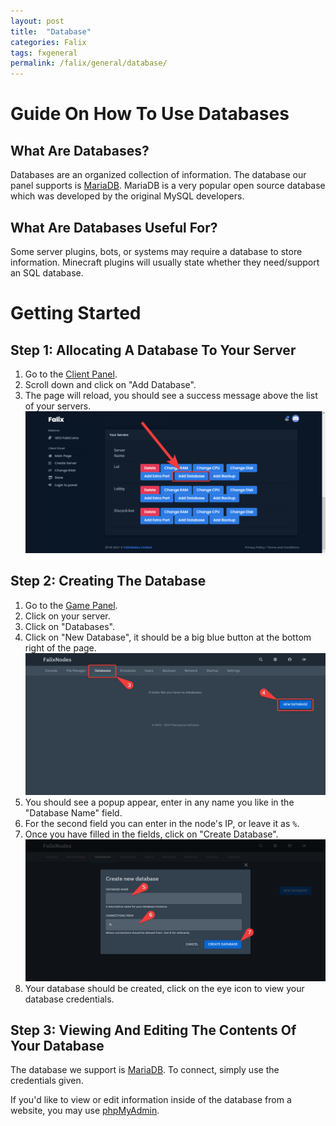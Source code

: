 ```yaml
---
layout: post
title:  "Database"
categories: Falix
tags: fxgeneral
permalink: /falix/general/database/
---
```


# Guide On How To Use Databases
## What Are Databases?
Databases are an organized collection of information. 
The database our panel supports is [MariaDB](https://mariadb.org).
MariaDB is a very popular open source database which was developed by the original MySQL developers.

## What Are Databases Useful For? 
Some server plugins, bots, or systems may require a database to store information. Minecraft plugins will usually state whether they need/support an SQL database.

# Getting Started
## Step 1: Allocating A Database To Your Server

1. Go to the [Client Panel](https://client.falixnodes.net).
2. Scroll down and click on "Add Database".
3. The page will reload, you should see a success message above the list of your servers.
![image](../../../assets/images/posts/falix/database/client-page-step-1.png)

## Step 2: Creating The Database

1. Go to the [Game Panel](https://panel.falixnodes.net).
2. Click on your server.
3. Click on "Databases".
4. Click on "New Database", it should be a big blue button at the bottom right of the page.
![image](../../../assets/images/posts/falix/database/new-database.png)
5. You should see a popup appear, enter in any name you like in the "Database Name" field.
6. For the second field you can enter in the node's IP, or leave it as `%`.
7. Once you have filled in the fields, click on "Create Database".
![image](../../../assets/images/posts/falix/database/create-database.png)
8. Your database should be created, click on the eye icon to view your database credentials.


## Step 3: Viewing And Editing The Contents Of Your Database

The database we support is [MariaDB](https://mariadb.org). 
To connect, simply use the credentials given.

If you'd like to view or edit information inside of the database from a website, you may use [phpMyAdmin](https://phpmyadmin.co).

